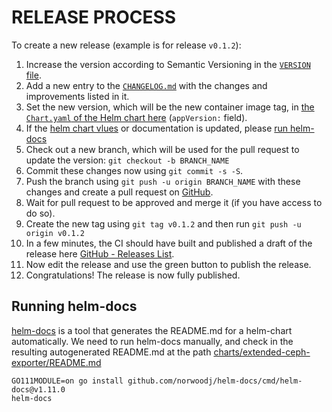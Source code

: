 # RELEASE PROCESS

To create a new release (example is for release `v0.1.2`):

1. Increase the version according to Semantic Versioning in the [`VERSION` file](VERSION).
2. Add a new entry to the [`CHANGELOG.md`](CHANGELOG.md) with the changes and improvements listed in it.
3. Set the new version, which will be the new container image tag, in [the `Chart.yaml` of the Helm chart here](charts/extended-ceph-exporter/Chart.yaml#L24) (`appVersion:` field).
4. If the [helm chart vlues](charts/extended-ceph-exporter/values.yaml) or documentation is updated, please [run helm-docs](#running-helm-docs)
5. Check out a new branch, which will be used for the pull request to update the version: `git checkout -b BRANCH_NAME`
6. Commit these changes now using `git commit -s -S`.
7. Push the branch using `git push -u origin BRANCH_NAME` with these changes and create a pull request on [GitHub](https://github.com/koor-tech/extended-ceph-exporter).
8. Wait for pull request to be approved and merge it (if you have access to do so).
9. Create the new tag using `git tag v0.1.2` and then run `git push -u origin v0.1.2`
10. In a few minutes, the CI should have built and published a draft of the release here [GitHub - Releases List](https://github.com/koor-tech/extended-ceph-exporter/releases).
11. Now edit the release and use the green button to publish the release.
12. Congratulations! The release is now fully published.

## Running helm-docs
[helm-docs](https://github.com/norwoodj/helm-docs) is a tool that generates the README.md for a helm-chart automatically. We need to run helm-docs manually, and check in the resulting autogenerated README.md at the path [charts/extended-ceph-exporter/README.md](charts/extended-ceph-exporter/README.md)

```console
GO111MODULE=on go install github.com/norwoodj/helm-docs/cmd/helm-docs@v1.11.0
helm-docs
```

